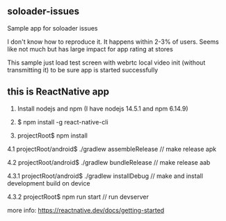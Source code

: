 ## soloader-issues ##

Sample app for soloader issues

I don't know how to reproduce it. It happens within 2-3% of users. Seems like not much but has large impact for app rating at stores

This sample just load test screen with webrtc local video init (without transmitting it) to be sure app is started successfully

## this is ReactNative app ##

1. Install nodejs and npm (I have nodejs 14.5.1 and npm 6.14.9)

2. $ npm install -g react-native-cli

3. projectRoot$ npm install

4.1 projectRoot/android$ ./gradlew assembleRelease // make release apk

4.2 projectRoot/android$ ./gradlew bundleRelease // make release aab

4.3.1 projectRoot/android$ ./gradlew installDebug // make and install development build on device

4.3.2 projectRoot$ npm run start // run devserver

more info: https://reactnative.dev/docs/getting-started
